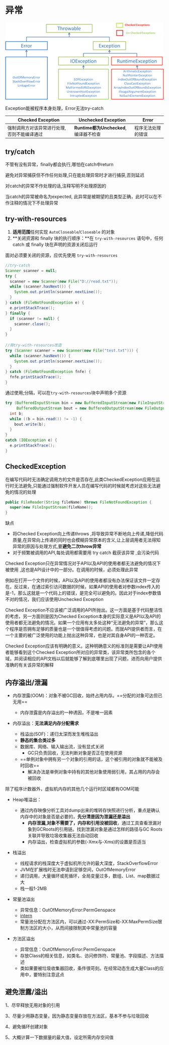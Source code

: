# 异常



![](image.assets/Java异常类层次结构图2.png)





Exception能被程序本身处理，Error无法try-catch

| Checked Exception                           | Unchecked Exception                   | Error              |
| ------------------------------------------- | ------------------------------------- | ------------------ |
| 强制调用方对该异常进行处理,否则不能编译通过 | **Runtime都为Unchecked**,编译器不检查 | 程序无法处理的错误 |



## try/catch



不管有没有异常，finally都会执行,哪怕在catch中return



避免对异常捕获但不作任何处理,只在能处理异常时才进行捕获,否则延迟

对catch的异常不作处理的话,注释写明不处理原因的

当catch的异常被命名为expected, 此异常是被期望的且类型正确，此时可以在不作注释的情况下不处理异常



## try-with-resources



1. **适用范围**任何实现 `AutoCloseable`/`Closeable` 的对象
2. **关闭资源和 finally 块的执行顺序：**在 `try-with-resources` 语句中，任何 catch 或 finally 块在声明的资源关闭后运行



面对必须要关闭的资源，应优先使用 `try-with-resources`

```java
//try-catch
Scanner scanner = null;
try {
  scanner = new Scanner(new File("D://read.txt"));
  while (scanner.hasNext()) {
    System.out.println(scanner.nextLine());
  }
} catch (FileNotFoundException e) {
  e.printStackTrace();
} finally {
  if (scanner != null) {
    scanner.close();
  }
}

//用try-with-resources改造
try (Scanner scanner = new Scanner(new File("test.txt"))) {
  while (scanner.hasNext()) {
    System.out.println(scanner.nextLine());
  }
} catch (FileNotFoundException fnfe) {
  fnfe.printStackTrace();
}
```



通过使用;分隔，可以在`try-with-resources`块中声明多个资源

```java
try (BufferedInputStream bin = new BufferedInputStream(new FileInputStream(new File("test.txt")));
     BufferedOutputStream bout = new BufferedOutputStream(new FileOutputStream(new File("out.txt")))) {
  int b;
  while ((b = bin.read()) != -1) {
    bout.write(b);
  }
}
catch (IOException e) {
  e.printStackTrace();
}
```









## CheckedException



在编写代码时无法确定调用方的文件是否存在,此类CheckedException应用在运行时无法避免,只能通过强制软件开发人员在编写代码的时候就考虑对这些无法避免的情况的处理



```java
public FileReader(String fileName) throws FileNotFoundException {
  super(new FileInputStream(fileName));
}
```



缺点

* 将Checked Exception向上传递throws ,将导致异常不断地向上传递,降低代码质量,在异常向上传递的同时也会模糊异常原本的含义,让上层调用者无法得知异常的原因与处理方式,要**避免二次throw异常**
* 对于频繁被调用的API,每处调用都需要用 try catch 截获该异常 ,会污染代码





Checked Exception只在异常情况对于API以及API的使用者都无法避免的情况下被使用 ,这也是API设计中的一部分。在调用的时候，必须处理此异常 

例如在打开一个文件的时候，API以及API的使用者都没有办法保证该文件一定存在。反过来，在通过索引访问数据的时候，如果API的使用者对参数index传入的是-1，那么这就是一个代码上的错误，是完全可以避免的。因此对于index参数值不对的情况，我们应该使用Unchecked Exception 

Checked Exception不应该被广泛调用的API所抛出。这一方面是基于代码整洁性的考虑，另一方面则是因为Checked Exception本身的实际意义是API以及API的使用者都无法避免的情况。如果一个应用有太多处这种“无法避免的异常”，那么这个程序是否拥有足够的质量也是一个很值得考虑的问题。而就API提供者而言，在一个主要的被广泛使用的功能上抛出这种异常，也是对其自身API的一种否定。

Checked Exception应该有明确的意义。这种明确意义的标准则是需要让API使用者能够看到这个Checked Exception所对应的异常类，该异常类所包含的各个域，并阅读相应的API文档以后就能够了解到底哪里出现了问题，进而向用户提供准确的有关该异常的解释



## 内存溢出/泄漏



* 内存泄露(OOM)：对象不被GC回收，始终占用内存。==分配的对象可达但已无用==
  * 内存泄露是内存溢出的一种诱因，不是唯一因素

* 内存溢出：**无法满足内存分配需求**
  * 栈溢出(SOF)：递归太深而发生堆栈溢出
  * **静态的集合类过多**
  * 数据库、网络、输入输出流，没有显式关闭
    * GC只负责回收，无法判断对象是否正在使用资源
  * ==单例对象中拥有另一个对象的引用的话，这个被引用的对象就不能被及时回收==
    * 解决办法是单例对象中持有的其他对象使用弱引用，其占用的内存会被回收



除了程序计数器外，虚拟机内存的其他几个运行时区域都有OOM可能



* Heap堆溢出：
  * 通过内存映像分析工具对dump出来的堆转存快照进行分析，重点是确认内存中的对象是否是必要的，**先分清是因为泄漏还是溢出**
    * **内存泄漏,对象不需要了，内存和引用没被回收**，通过工具查看泄漏对象到GCRoots的引用链。找到泄漏对象是通过怎样的路径与GC Roots关联并导致垃圾收集器无法自动回收
    * 内存溢出，检查虚拟机的参数(-Xmx与-Xms)的设置是否适当

* 栈溢出
  * 线程请求的栈深度大于虚拟机所允许的最大深度，StackOverflowError
  * JVM在扩展栈时无法申请到足够空间，OutOfMemoryError
  * 递归调用，大量循环或死循环，全局变量过多，数组、List、map数据过大
  * 栈一般1-2MB

* 常量池溢出
  * 异常信息：OutOfMemoryError:PermGenspace
  * [intern](#intern)
  * 常量池分配在方法区内，可以通过-XX:PermSize和-XX:MaxPermSize限制方法区的大小，从而间接限制其中常量池的容量

* 方法区溢出
  * 异常信息：OutOfMemoryError:PermGenspace
  * 存放Class的相关信息，如类名、访问修饰符、常量池、字段描述、方法描述
  * 类如果要被垃圾收集器回收，条件很苛刻。在经常动态生成大量Class的应用中，要特别注意这点



## 避免泄露/溢出



1、尽早释放无用对象的引用

3、尽量少用静态变量，因为静态变量存放在方法区，基本不参与垃圾回收

4、避免循环创建对象

5、大概计算一下数据量的最大值，设定所需内存空间值





